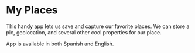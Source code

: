 # My Places


This handy app lets us save and capture our favorite places. We can store a pic, geolocation, and several other cool properties for our place.

App is available in both Spanish and English.
